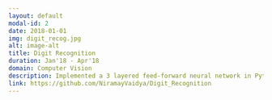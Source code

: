 ```yaml
---
layout: default
modal-id: 2
date: 2018-01-01
img: digit_recog.jpg
alt: image-alt
title: Digit Recognition
duration: Jan'18 - Apr'18
domain: Computer Vision
description: Implemented a 3 layered feed-forward neural network in Python without the use of any ML framework. Used the MNIST database and provided a GUI using PyGTK which displays the original image, the predicted output vector, the predicted output digit, and graphs plotted for training and testing accuracies.
link: https://github.com/NiramayVaidya/Digit_Recognition
---
```


